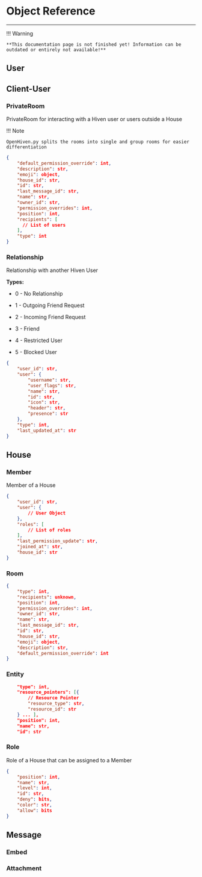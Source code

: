 # Object Reference

---

!!! Warning

    **This documentation page is not finished yet! Information can be outdated or entirely not available!**

## User

## Client-User

### PrivateRoom

PrivateRoom for interacting with a Hiven user or users outside a House

!!! Note

    OpenHiven.py splits the rooms into single and group rooms for easier differentiation 

```json
{
    "default_permission_override": int,
    "description": str,
    "emoji": object,
    "house_id": str,
    "id": str,
    "last_message_id": str,
    "name": str,
    "owner_id": str,
    "permission_overrides": int,
    "position": int,
    "recipients": [
      // List of users
    ],
    "type": int
}
```

### Relationship

Relationship with another Hiven User

**Types:**

*    0 - No Relationship
    
*    1 - Outgoing Friend Request
    
*    2 - Incoming Friend Request
    
*    3 - Friend
    
*    4 - Restricted User
    
*    5 - Blocked User

```json
{
    "user_id": str,
    "user": {
        "username": str,
        "user_flags": str,
        "name": str,
        "id": str,
        "icon": str,
        "header": str,
        "presence": str
    },
    "type": int,
    "last_updated_at": str
}
```

## House

### Member

Member of a House

```json
{
    "user_id": str,
    "user": {
        // User Object
    },
    "roles": [
        // List of roles
    ],
    "last_permission_update": str,
    "joined_at": str,
    "house_id": str
}
```

### Room

```json
{
    "type": int,
    "recipients": unknown,
    "position": int,
    "permission_overrides": int,
    "owner_id": str,
    "name": str,
    "last_message_id": str,
    "id": str,
    "house_id": str,
    "emoji": object,
    "description": str,
    "default_permission_override": int
}
```

### Entity

```json
    "type": int,
    "resource_pointers": [{
        // Resource Pointer
        "resource_type": str,
        "resource_id": str
    } ... ],
    "position": int,
    "name": str,
    "id": str
```

### Role

Role of a House that can be assigned to a Member

```json
{
    "position": int,
    "name": str,
    "level": int,
    "id": str,
    "deny": bits,
    "color": str,
    "allow": bits
}
```

## Message

### Embed

### Attachment
